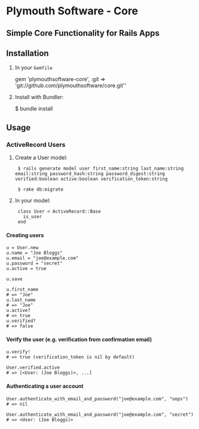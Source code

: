 Plymouth Software - Core
====================================

## Simple Core Functionality for Rails Apps

## Installation

1. In your `Gemfile`

    gem 'plymouthsoftware-core', :git => 'git://github.com/plymouthsoftware/core.git''

2. Install with Bundler:

    $ bundle install

## Usage

### ActiveRecord Users

1. Create a User model:

        $ rails generate model user first_name:string last_name:string email:string password_hash:string password_digest:string verified:boolean active:boolean verification_token:string

        $ rake db:migrate

2. In your model:

        class User < ActiveRecord::Base
          is_user
        end

#### Creating users

    u = User.new
    u.name = "Joe Bloggs"
    u.email = "joe@example.com"
    u.password = "secret"
    u.active = true

    u.save

    u.first_name 
    # => "Joe"
    u.last_name 
    # => "Joe"
    u.active?
    # => true
    u.verified?
    # => false

#### Verify the user (e.g. verification from confirmation email)
    u.verify!
    # => true (verification_token is nil by default)

    User.verified.active
    # => [<User: (Joe Bloggs)>, ...]

#### Authenticating a user account

    User.authenticate_with_email_and_password("joe@example.com", "oops")
    # => nil

    User.authenticate_with_email_and_password("joe@example.com", "secret")
    # => <User: (Joe Bloggs)>
